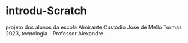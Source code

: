 # introdu-Scratch
projeto dos alunos da escola Almirante Custódio Jose de Mello
Turmas 2023, tecnologia - Professor Alexandre
